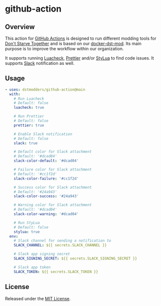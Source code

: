 # github-action

## Overview

This action for [GitHub Actions][] is designed to run different modding tools
for [Don't Starve Together][] and is based on our [docker-dst-mod][]. Its main
purpose is to improve the workflow within our organization.

It supports running [Luacheck][], [Prettier][] and/or [StyLua][] to find code
issues. It supports [Slack][] notification as well.

## Usage

```yml
- uses: dstmodders/github-action@main
  with:
    # Run Luacheck
    # Default: false
    luacheck: true

    # Run Prettier
    # Default: false
    prettier: true

    # Enable Slack notification
    # Default: false
    slack: true

    # Default color for Slack attachment
    # Default: '#dcad04'
    slack-color-default: '#dcad04'

    # Failure color for Slack attachment
    # Default: '#cc1f2d'
    slack-color-failure: '#cc1f2d'

    # Success color for Slack attachment
    # Default: '#24a943'
    slack-color-success: '#24a943'

    # Warning color for Slack attachment
    # Default: '#dcad04'
    slack-color-warning: '#dcad04'

    # Run StyLua
    # Default: false
    stylua: true
  env:
    # Slack channel for sending a notification to
    SLACK_CHANNEL: ${{ secrets.SLACK_CHANNEL }}

    # Slack app signing secret
    SLACK_SIGNING_SECRET: ${{ secrets.SLACK_SIGNING_SECRET }}

    # Slack app token
    SLACK_TOKEN: ${{ secrets.SLACK_TOKEN }}
```

## License

Released under the [MIT License](https://opensource.org/licenses/MIT).

[docker-dst-mod]: https://github.com/dstmodders/docker-dst-mod
[don't starve together]: https://www.klei.com/games/dont-starve-together
[github actions]: https://github.com/features/actions
[luacheck]: https://github.com/mpeterv/luacheck
[prettier]: https://prettier.io/
[slack]: https://slack.com/
[stylua]: https://github.com/JohnnyMorganz/StyLua

